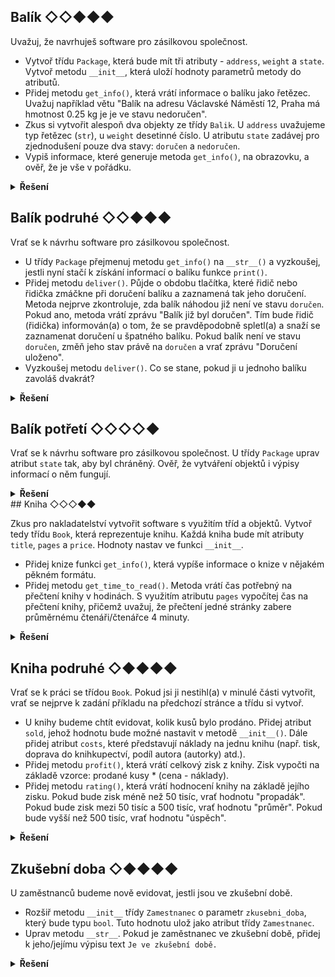 ## Balík ◇◇◆◆◆

Uvažuj, že navrhuješ software pro zásilkovou společnost.

- Vytvoř třídu `Package`, která bude mít tři atributy - `address`, `weight` a `state`. Vytvoř metodu `__init__`, která
  uloží hodnoty parametrů metody do atributů.
- Přidej metodu `get_info()`, která vrátí informace o balíku jako řetězec. Uvažuj například větu "Balík na adresu
  Václavské Náměstí 12, Praha má hmotnost 0.25 kg je je ve stavu nedoručen".
- Zkus si vytvořit alespoň dva objekty ze třídy `Balik`. U `address` uvažujeme typ řetězec (`str`), u `weight` desetinné
  číslo. U atributu `state` zadávej pro zjednodušení pouze dva stavy: `doručen` a `nedoručen`.
- Vypiš informace, které generuje metoda `get_info()`, na obrazovku, a ověř, že je vše v pořádku.

<details>
<summary><b>Řešení</b></summary>


```python
class Package:
    def __init__(self, address, weight, state):
        self.address = address
        self.weight = weight
        self.state = state

    def get_info(self):
        return f"Balík na adresu {self.address} má hmotnost {self.weight} kg a je ve stavu {self.state}."


# Vytvoření objektů
package1 = Package("Václavské Náměstí 12, Praha", 0.25, "nedoručen")
package2 = Package("Jiřího z Poděbrad 9, Brno", 1.5, "doručen")

# Výpis informací o balících
print(package1.get_info())
print(package2.get_info())
```

</details>

## Balík podruhé ◇◇◆◆◆

Vrať se k návrhu software pro zásilkovou společnost.

- U třídy `Package` přejmenuj metodu `get_info()` na `__str__()` a vyzkoušej, jestli nyní stačí k získání informací o
  balíku funkce `print()`.
- Přidej metodu `deliver()`. Půjde o obdobu tlačítka, které řidič nebo řidička zmáčkne při doručení balíku a zaznamená
  tak jeho doručení. Metoda nejprve zkontroluje, zda balík náhodou již není ve stavu `doručen`. Pokud ano, metoda vrátí
  zprávu "Balík již byl doručen". Tím bude řidič (řidička) informován(a) o tom, že se pravděpodobně spletl(a) a snaží se
  zaznamenat doručení u špatného balíku. Pokud balík není ve stavu `doručen`, změň jeho stav právě na `doručen` a vrať
  zprávu "Doručení uloženo".
- Vyzkoušej metodu `deliver()`. Co se stane, pokud ji u jednoho balíku zavoláš dvakrát?

<details>
<summary><b>Řešení</b></summary>


```python
class Package:
    def __init__(self, address, weight, state):
        self.address = address
        self.weight = weight
        self.state = state

    def __str__(self):
        return f"Balík na adresu {self.address} má hmotnost {self.weight} kg a je ve stavu {self.state}."

    def deliver(self):
        if self.state == "doručen":
            return "Balík již byl doručen"
        else:
            self.state = "doručen"
            return "Doručení uloženo"


# Vytvoření objektů
package1 = Package("Václavské Náměstí 12, Praha", 0.25, "nedoručen")
package2 = Package("Jiřího z Poděbrad 9, Brno", 1.5, "doručen")

# Výpis informací o balících
print(package1)
print(package2)

# Zkouška metody deliver
print(package1.deliver())
print(package1)  # Balík by měl být nyní ve stavu "doručen"
print(package1.deliver())  # Metoda by nyní měla vrátit zprávu, že balík již byl doručen
```


</details>

## Balík potřetí ◇◇◇◇◆

Vrať se k návrhu software pro zásilkovou společnost. U třídy `Package` uprav atribut `state` tak, aby byl chráněný.
Ověř, že vytváření objektů i výpisy informací o něm fungují.

<details>
<summary><b>Řešení</b></summary>


```python
class Package:
    def __init__(self, address, weight, state="nedoručen"):
        self.address = address
        self.weight = weight
        self._state = state

    def __str__(self):
        return f"Balík na adresu {self.address} má hmotnost {self.weight} kg a je ve stavu {self._state}."

    def deliver(self):
        if self._state == "doručen":
            return "Balík již byl doručen"
        else:
            self._state = "doručen"
            return "Doručení uloženo"


# Vytvoření objektů
package1 = Package("Václavské Náměstí 12, Praha", 0.25, "nedoručen")

# Výpis informací o balících
print(package1)

# Vyzkoušení metody deliver
print(package1.deliver())
print(package1)  # Zkontrolujeme, že balík je nyní ve stavu "doručen"
print(package1.deliver())  # Zkusíme znovu doručit balík
```

</details>
## Kniha ◇◇◇◆◆

Zkus pro nakladatelství vytvořit software s využitím tříd a objektů. Vytvoř tedy třídu `Book`, která reprezentuje knihu.
Každá kniha bude mít atributy `title`, `pages` a `price`. Hodnoty nastav ve funkci `__init__`.

- Přidej knize funkci `get_info()`, která vypíše informace o knize v nějakém pěkném formátu.
- Přidej metodu `get_time_to_read()`. Metoda vrátí čas potřebný na přečtení knihy v hodinách. S využitím
  atributu `pages` vypočítej čas na přečtení knihy, přičemž uvažuj, že přečtení jedné stránky zabere průměrnému
  čtenáři/čtenářce 4 minuty.

<details>

<summary><b>Řešení</b></summary>


```python
class Book:
    def __init__(self, title, pages, price):
        self.title = title
        self.pages = pages
        self.price = price

    def get_info(self):
        return f"Kniha '{self.title}' má {self.pages} stran a stojí {self.price} Kč."

    def get_time_to_read(self):
        time_to_read_in_minutes = self.pages * 4  # strana za 4 minuty
        time_to_read_in_hours = time_to_read_in_minutes / 60
        return time_to_read_in_hours


# Vytvoření objektů
book1 = Book("Problém tří těles", 447, 250)
book2 = Book("Temný les", 600, 300)

# Výpis informací o knihách a času potřebného na jejich přečtení
print(book1.get_info())
print(f"Čas potřebný na přečtení: {book1.get_time_to_read()} hodin")
print(book2.get_info())
print(f"Čas potřebný na přečtení: {book2.get_time_to_read()} hodin")
```

</details>

## Kniha podruhé ◇◆◆◆◆

Vrať se k práci se třídou `Book`. Pokud jsi ji nestihl(a) v minulé části vytvořit, vrať se nejprve k zadání příkladu na
předchozí stránce a třídu si vytvoř.

- U knihy budeme chtít evidovat, kolik kusů bylo prodáno. Přidej atribut `sold`, jehož hodnotu bude možné nastavit v
  metodě `__init__()`. Dále přidej atribut `costs`, které představují náklady na jednu knihu (např. tisk, doprava do
  knihkupectví, podíl autora (autorky) atd.).
- Přidej metodu `profit()`, která vrátí celkový zisk z knihy. Zisk vypočti na základě vzorce: prodané kusy * (cena -
  náklady).
- Přidej metodu `rating()`, která vrátí hodnocení knihy na základě jejího zisku. Pokud bude zisk méně než 50 tisíc, vrať
  hodnotu "propadák". Pokud bude zisk mezi 50 tisíc a 500 tisíc, vrať hodnotu "průměr". Pokud bude vyšší než 500 tisíc,
  vrať hodnotu "úspěch".

<details>
<summary><b>Řešení</b></summary>


```python
class Book:
    def __init__(self, title, pages, price, sold, costs):
        self.title = title
        self.pages = pages
        self.price = price
        self.sold = sold
        self.costs = costs

    def get_info(self):
        return f"Kniha '{self.title}' má {self.pages} stran, stojí {self.price} Kč, bylo prodáno {self.sold} kusů a náklady na jednu knihu činí {self.costs} Kč."

    def get_time_to_read(self):
        return self.pages * 4 / 60

    def profit(self):
        return self.sold * (self.price - self.costs)

    def rating(self):
        profit = self.profit()
        if profit < 50000:
            return "propadák"
        elif profit <= 500000:
            return "průměr"
        else:
            return "úspěch"


# Vytvoření objektů
book1 = Book("Problém tří těles", 447, 250)
book2 = Book("Temný les", 600, 300)

# Výpis informací o knihách, zisku a hodnocení
print(book1.get_info())
print(f"Zisk: {book1.profit()} Kč, Hodnocení: {book1.rating()}")
print(book2.get_info())
print(f"Zisk: {book2.profit()} Kč, Hodnocení: {book2.rating()}")
```

</details>

## Zkušební doba ◇◆◆◆◆

U zaměstnanců budeme nově evidovat, jestli jsou ve zkušební době.

- Rozšiř metodu `__init__` třídy `Zamestnanec` o parametr `zkusebni_doba`, který bude typu `bool`. Tuto hodnotu ulož
  jako atribut třídy `Zamestnanec`.
- Uprav metodu `__str__`. Pokud je zaměstnanec ve zkušební době, přidej k jeho/jejímu výpisu text `Je ve zkušební době.`

<details>
<summary><b>Řešení</b></summary>


```python
class Employee:
    def __init__(self, name, position, holiday_entitlement, probation_period):
        self.name = name
        self.position = position
        self.holiday_entitlement = holiday_entitlement
        self.probation_period = probation_period

    def __str__(self):
        text = f"Zaměstnanec {self.name} pracuje na pozici {self.position}."
        if self.probation_period:
            text = text + " Je ve zkušební době."
        return text

    def take_holiday(self, days):
        if self.holiday_entitlement >= days:
            self.holiday_entitlement -= days
            return "Užij si to."
        else:
            return f"Bohužel už máš nárok jen na {self.holiday_entitlement} dní."


# Vytvoření objektů
employee1 = Employee("Jan Novák", "Programátor", 25, True)
employee2 = Employee("Marie Kovaříková", "HR Manager", 30, False)

# Výpis informací o zaměstnancích
print(employee1)
print(employee2)
```

</details>